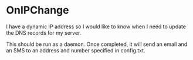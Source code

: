 OnIPChange
==========

I have a dynamic IP address so I would like to know when I need to update the DNS records for my server.

This should be run as a daemon. Once completed, it will send an email and an SMS to an address and number specified in config.txt.
